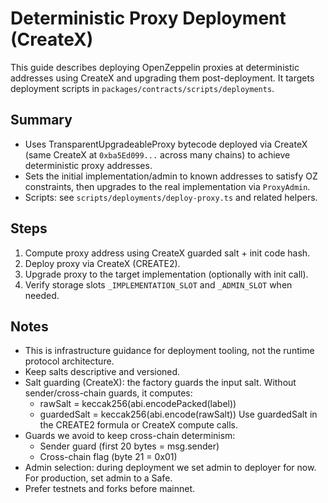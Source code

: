 # Deterministic Proxy Deployment (CreateX)

This guide describes deploying OpenZeppelin proxies at deterministic addresses
using CreateX and upgrading them post-deployment. It targets deployment scripts
in `packages/contracts/scripts/deployments`.

## Summary

- Uses TransparentUpgradeableProxy bytecode deployed via CreateX (same CreateX
  at `0xba5Ed099...` across many chains) to achieve deterministic proxy
  addresses.
- Sets the initial implementation/admin to known addresses to satisfy OZ
  constraints, then upgrades to the real implementation via `ProxyAdmin`.
- Scripts: see `scripts/deployments/deploy-proxy.ts` and related helpers.

## Steps

1. Compute proxy address using CreateX guarded salt + init code hash.
2. Deploy proxy via CreateX (CREATE2).
3. Upgrade proxy to the target implementation (optionally with init call).
4. Verify storage slots `_IMPLEMENTATION_SLOT` and `_ADMIN_SLOT` when needed.

## Notes

- This is infrastructure guidance for deployment tooling, not the runtime
  protocol architecture.
- Keep salts descriptive and versioned.
- Salt guarding (CreateX): the factory guards the input salt. Without sender/cross-chain guards, it computes:
  - rawSalt = keccak256(abi.encodePacked(label))
  - guardedSalt = keccak256(abi.encode(rawSalt))
  Use guardedSalt in the CREATE2 formula or CreateX compute calls.
- Guards we avoid to keep cross-chain determinism:
  - Sender guard (first 20 bytes = msg.sender)
  - Cross-chain flag (byte 21 = 0x01)
- Admin selection: during deployment we set admin to deployer for now. For production, set admin to a Safe.
- Prefer testnets and forks before mainnet.

